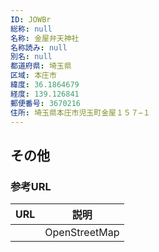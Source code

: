 ```yaml
---
ID: JOWBr
総称: null
名称: 金屋弁天神社
名称読み: null
別名: null
都道府県: 埼玉県
区域: 本庄市
緯度: 36.1864679
経度: 139.126841
郵便番号: 3670216
住所: 埼玉県本庄市児玉町金屋１５７−１
---
```


## その他

### 参考URL

| URL | 説明          |
| --- | ------------- |
|     | OpenStreetMap |
